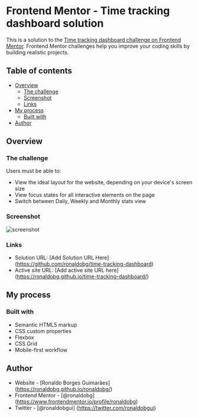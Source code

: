 # Frontend Mentor - Time tracking dashboard solution

This is a solution to the [Time tracking dashboard challenge on Frontend Mentor](https://www.frontendmentor.io/challenges/time-tracking-dashboard-UIQ7167Jw). Frontend Mentor challenges help you improve your coding skills by building realistic projects.

## Table of contents

- [Overview](#overview)
  - [The challenge](#the-challenge)
  - [Screenshot](#screenshot)
  - [Links](#links)
- [My process](#my-process)
  - [Built with](#built-with)
- [Author](#author)

## Overview

### The challenge

Users must be able to:

- View the ideal layout for the website, depending on your device's screen size
- View focus states for all interactive elements on the page
- Switch between Daily, Weekly and Monthly stats view

### Screenshot

![screenshot](./images/screenshot.png)

### Links

- Solution URL: [Add Solution URL Here] (https://github.com/ronaldobg/time-tracking-dashboard)
- Active site URL: [Add active site URL here] (https://ronaldobg.github.io/time-tracking-dashboard/)

## My process

### Built with

- Semantic HTML5 markup
- CSS custom properties
- Flexbox
- CSS Grid
- Mobile-first workflow

## Author

- Website - [Ronaldo Borges Guimarães] (https://ronaldobg.github.io/ronaldobg/)
- Frontend Mentor - [@ronaldobg] (https://www.frontendmentor.io/profile/ronaldobg)
- Twitter - [@ronaldobgui] (https://twitter.com/ronaldobgui)